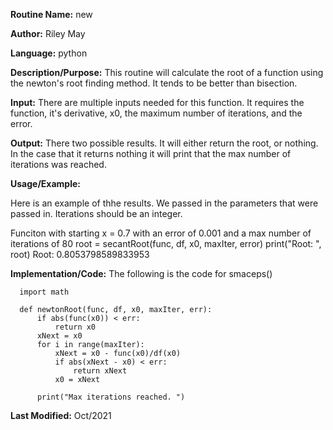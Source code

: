 

**Routine Name:**           new  

**Author:** Riley May

**Language:** python

**Description/Purpose:** This routine will calculate the root of a function using the newton's root finding method. It tends
to be better than bisection. 

**Input:** There are multiple inputs needed for this function. It requires the function, it's derivative, x0, the maximum number of 
iterations, and the error. 

**Output:** There two possible results. It will either return the root, or nothing. In the case that it returns nothing
it will print that the max number of iterations was reached. 

**Usage/Example:**

Here is an example of thhe results. We passed in the parameters that were passed in.
Iterations should be an integer.  

Funciton with starting x = 0.7 with an error of 0.001 and a max number of iterations of 80
root = secantRoot(func, df, x0, maxIter, error)
print("Root: ", root)
Root:  0.8053798589833953



**Implementation/Code:** The following is the code for smaceps()

            
      import math
      
      def newtonRoot(func, df, x0, maxIter, err):
          if abs(func(x0)) < err: 
              return x0
          xNext = x0
          for i in range(maxIter):
              xNext = x0 - func(x0)/df(x0)
              if abs(xNext - x0) < err:
                  return xNext
              x0 = xNext
      
          print("Max iterations reached. ")
            
**Last Modified:** Oct/2021
